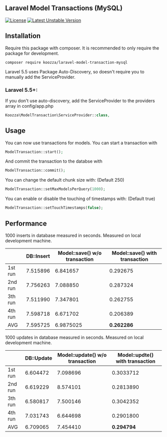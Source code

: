 ## Laravel Model Transactions (MySQL)
[![License](https://poser.pugx.org/koozza/laravel-model-transaction-mysql/license)](https://packagist.org/packages/koozza/laravel-model-transaction-mysql)
[![Latest Unstable Version](https://poser.pugx.org/koozza/laravel-model-transaction-mysql/v/unstable)](https://packagist.org/packages/koozza/laravel-model-transaction-mysql)

## Installation

Require this package with composer. It is recommended to only require the package for development.

```shell
composer require koozza/laravel-model-transaction-mysql
```

Laravel 5.5 uses Package Auto-Discovery, so doesn't require you to manually add the ServiceProvider.

### Laravel 5.5+:

If you don't use auto-discovery, add the ServiceProvider to the providers array in config/app.php

```php
Koozza\ModelTransaction\ServiceProvider::class,
```

## Usage

You can now use transactions for models. You can start a transaction with 

```php
ModelTransaction::start();
```

And commit the transaction to the databse with

```php
ModelTransaction::commit();
```

You can change the default chunk size with: (Default 250)

```php
ModelTransaction::setMaxModelsPerQuery(1000);
```

You can enable or disable the touching of timestamps with: (Default true)

```php
ModelTransaction::setTouchTimestamps(false);
```

## Performance

1000 inserts in database measured in seconds. Measured on local development machine.

|   	|DB::Insert|Model::save() w/o transaction|Model::save() with transaction|
|---	|---	|---	|---	|
|1st run|7.515896|6.841657|0.292675|
|2nd run|7.756263|7.088850|0.287324|
|3th run|7.511990|7.347801|0.262755|
|4th run|7.598718|6.671702|0.206389|
|AVG|7.595725|6.9875025|**0.262286**|

1000 updates in database measured in seconds. Measured on local development machine.

|   	|DB::Update|Model::update() w/o transaction|Model::updte() with transaction|
|---	|---	|---	|---	|
|1st run|6.604472|7.098696|0.3033712|
|2nd run|6.619229|8.574101|0.2813890|
|3th run|6.580817|7.500146|0.3042352|
|4th run|7.031743|6.644698|0.2901800|
|AVG|6.709065|7.454410|**0.294794**|
